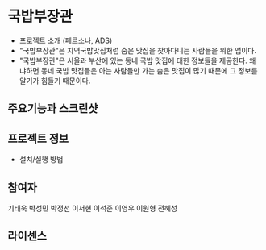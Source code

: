 # 국밥부장관
- 프로젝트 소개 (페르소나, ADS)
- "국밥부장관"은 지역국밥맛집처럼 숨은 맛집을 찾아다니는 사람들을 위한 앱이다.
- "국밥부장관"은 서울과 부산에 있는 동네 국밥 맛집에 대한 정보들을 제공한다. 왜냐하면 동네 국밥 맛집들은 아는 사람들만 가는 숨은 맛집이 많기 때문에 그 정보를 알기가 힘들기 때문이다.

## 주요기능과 스크린샷

## 프로젝트 정보
- 설치/실행 방법

## 참여자
기태욱 박성민 박정선 이서현 이석준 이영우 이원형 전혜성 

## 라이센스

